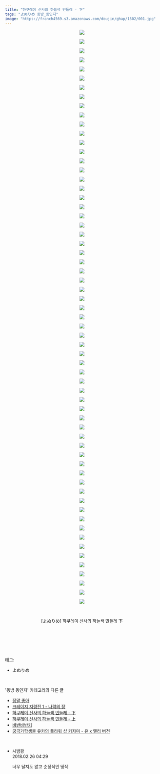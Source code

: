 ```yaml
---
title: "하쿠레이 신사의 하늘색 민들레 - 下"
tags: "よぬりめ 동방_동인지"
image: "https://franch4569.s3.amazonaws.com/doujin/ghap/1302/001.jpg"
---
```

<div class="article">
<p style="text-align: center; clear: none; float: none;"><img src="{{ site.imgserver2 }}/ghap/1302/001.jpg"/></p>
<p style="text-align: center; clear: none; float: none;"><img src="{{ site.imgserver2 }}/ghap/1302/002.jpg"/></p>
<p style="text-align: center; clear: none; float: none;"><img src="{{ site.imgserver2 }}/ghap/1302/003.jpg"/></p>
<p style="text-align: center; clear: none; float: none;"><img src="{{ site.imgserver2 }}/ghap/1302/004.jpg"/></p>
<p style="text-align: center; clear: none; float: none;"><img src="{{ site.imgserver2 }}/ghap/1302/005.jpg"/></p>
<p style="text-align: center; clear: none; float: none;"><img src="{{ site.imgserver2 }}/ghap/1302/006.jpg"/></p>
<p style="text-align: center; clear: none; float: none;"><img src="{{ site.imgserver2 }}/ghap/1302/007.jpg"/></p>
<p style="text-align: center; clear: none; float: none;"><img src="{{ site.imgserver2 }}/ghap/1302/008.jpg"/></p>
<p style="text-align: center; clear: none; float: none;"><img src="{{ site.imgserver2 }}/ghap/1302/009.jpg"/></p>
<p style="text-align: center; clear: none; float: none;"><img src="{{ site.imgserver2 }}/ghap/1302/010.jpg"/></p>
<p style="text-align: center; clear: none; float: none;"><img src="{{ site.imgserver2 }}/ghap/1302/011.jpg"/></p>
<p style="text-align: center; clear: none; float: none;"><img src="{{ site.imgserver2 }}/ghap/1302/012.jpg"/></p>
<p style="text-align: center; clear: none; float: none;"><img src="{{ site.imgserver2 }}/ghap/1302/013.jpg"/></p>
<p style="text-align: center; clear: none; float: none;"><img src="{{ site.imgserver2 }}/ghap/1302/014.jpg"/></p>
<p style="text-align: center; clear: none; float: none;"><img src="{{ site.imgserver2 }}/ghap/1302/015.jpg"/></p>
<p style="text-align: center; clear: none; float: none;"><img src="{{ site.imgserver2 }}/ghap/1302/016.jpg"/></p>
<p style="text-align: center; clear: none; float: none;"><img src="{{ site.imgserver2 }}/ghap/1302/017.jpg"/></p>
<p style="text-align: center; clear: none; float: none;"><img src="{{ site.imgserver2 }}/ghap/1302/018.jpg"/></p>
<p style="text-align: center; clear: none; float: none;"><img src="{{ site.imgserver2 }}/ghap/1302/019.jpg"/></p>
<p style="text-align: center; clear: none; float: none;"><img src="{{ site.imgserver2 }}/ghap/1302/020.jpg"/></p>
<p style="text-align: center; clear: none; float: none;"><img src="{{ site.imgserver2 }}/ghap/1302/021.jpg"/></p>
<p style="text-align: center; clear: none; float: none;"><img src="{{ site.imgserver2 }}/ghap/1302/022.jpg"/></p>
<p style="text-align: center; clear: none; float: none;"><img src="{{ site.imgserver2 }}/ghap/1302/023.jpg"/></p>
<p style="text-align: center; clear: none; float: none;"><img src="{{ site.imgserver2 }}/ghap/1302/024.jpg"/></p>
<p style="text-align: center; clear: none; float: none;"><img src="{{ site.imgserver2 }}/ghap/1302/025.jpg"/></p>
<p style="text-align: center; clear: none; float: none;"><img src="{{ site.imgserver2 }}/ghap/1302/026.jpg"/></p>
<p style="text-align: center; clear: none; float: none;"><img src="{{ site.imgserver2 }}/ghap/1302/027.jpg"/></p>
<p style="text-align: center; clear: none; float: none;"><img src="{{ site.imgserver2 }}/ghap/1302/028.jpg"/></p>
<p style="text-align: center; clear: none; float: none;"><img src="{{ site.imgserver2 }}/ghap/1302/029.jpg"/></p>
<p style="text-align: center; clear: none; float: none;"><img src="{{ site.imgserver2 }}/ghap/1302/030.jpg"/></p>
<p style="text-align: center; clear: none; float: none;"><img src="{{ site.imgserver2 }}/ghap/1302/031.jpg"/></p>
<p style="text-align: center; clear: none; float: none;"><img src="{{ site.imgserver2 }}/ghap/1302/032.jpg"/></p>
<p style="text-align: center; clear: none; float: none;"><img src="{{ site.imgserver2 }}/ghap/1302/033.jpg"/></p>
<p style="text-align: center; clear: none; float: none;"><img src="{{ site.imgserver2 }}/ghap/1302/034.jpg"/></p>
<p style="text-align: center; clear: none; float: none;"><img src="{{ site.imgserver2 }}/ghap/1302/035.jpg"/></p>
<p style="text-align: center; clear: none; float: none;"><img src="{{ site.imgserver2 }}/ghap/1302/036.jpg"/></p>
<p style="text-align: center; clear: none; float: none;"><img src="{{ site.imgserver2 }}/ghap/1302/037.jpg"/></p>
<p style="text-align: center; clear: none; float: none;"><img src="{{ site.imgserver2 }}/ghap/1302/038.jpg"/></p>
<p style="text-align: center; clear: none; float: none;"><img src="{{ site.imgserver2 }}/ghap/1302/039.jpg"/></p>
<p style="text-align: center; clear: none; float: none;"><img src="{{ site.imgserver2 }}/ghap/1302/040.jpg"/></p>
<p style="text-align: center; clear: none; float: none;"><img src="{{ site.imgserver2 }}/ghap/1302/041.jpg"/></p>
<p style="text-align: center; clear: none; float: none;"><img src="{{ site.imgserver2 }}/ghap/1302/042.jpg"/></p>
<p style="text-align: center; clear: none; float: none;"><img src="{{ site.imgserver2 }}/ghap/1302/043.jpg"/></p>
<p style="text-align: center; clear: none; float: none;"><img src="{{ site.imgserver2 }}/ghap/1302/044.jpg"/></p>
<p style="text-align: center; clear: none; float: none;"><img src="{{ site.imgserver2 }}/ghap/1302/045.jpg"/></p>
<p style="text-align: center; clear: none; float: none;"><img src="{{ site.imgserver2 }}/ghap/1302/046.jpg"/></p>
<p style="text-align: center; clear: none; float: none;"><img src="{{ site.imgserver2 }}/ghap/1302/047.jpg"/></p>
<p style="text-align: center; clear: none; float: none;"><img src="{{ site.imgserver2 }}/ghap/1302/048.jpg"/></p>
<p style="text-align: center; clear: none; float: none;"><img src="{{ site.imgserver2 }}/ghap/1302/049.jpg"/></p>
<p style="text-align: center; clear: none; float: none;"><img src="{{ site.imgserver2 }}/ghap/1302/050.jpg"/></p>
<p style="text-align: center; clear: none; float: none;"><img src="{{ site.imgserver2 }}/ghap/1302/051.jpg"/></p>
<p style="text-align: center; clear: none; float: none;"><img src="{{ site.imgserver2 }}/ghap/1302/052.jpg"/></p>
<p style="text-align: center; clear: none; float: none;"><img src="{{ site.imgserver2 }}/ghap/1302/053.jpg"/></p>
<p style="text-align: center; clear: none; float: none;"><img src="{{ site.imgserver2 }}/ghap/1302/054.jpg"/></p>
<p style="text-align: center; clear: none; float: none;"><img src="{{ site.imgserver2 }}/ghap/1302/055.jpg"/></p>
<p style="text-align: center; clear: none; float: none;"><img src="{{ site.imgserver2 }}/ghap/1302/056.jpg"/></p>
<p style="text-align: center; clear: none; float: none;"><img src="{{ site.imgserver2 }}/ghap/1302/057.jpg"/></p>
<p style="text-align: center; clear: none; float: none;"><img src="{{ site.imgserver2 }}/ghap/1302/058.jpg"/></p>
<p style="text-align: center; clear: none; float: none;"><img src="{{ site.imgserver2 }}/ghap/1302/059.jpg"/></p>
<p style="text-align: center; clear: none; float: none;"><img src="{{ site.imgserver2 }}/ghap/1302/060.jpg"/></p>
<p style="text-align: center; clear: none; float: none;"><img src="{{ site.imgserver2 }}/ghap/1302/061.jpg"/></p>
<p style="text-align: center; clear: none; float: none;"><img src="{{ site.imgserver2 }}/ghap/1302/062.jpg"/></p>
<p style="text-align: center; clear: none; float: none;"><img src="{{ site.imgserver2 }}/ghap/1302/063.jpg"/></p>
<p style="text-align: center; clear: none; float: none;"><br/></p>
<p style="text-align: center; clear: none; float: none;">[よぬりめ] 하쿠레이 신사의 하늘색 민들레 下</p>
<p style="text-align: center; clear: none; float: none;"><br/></p>
<p><br/></p>
</div><br/>
<div class="tagTrail">
<p>태그: </p>
<ul>
<li>よぬりめ</li>
</ul>
</div><br/>
<div class="another">
<p>'동방 동인지' 카테고리의 다른 글</p>
<ul>
<li><a href="/ghap_1305">정말 좋아</a></li>
<li><a href="/ghap_1304">크레이지 지령전 1 - 나락의 장</a></li>
<li><a href="/ghap_1302">하쿠레이 신사의 하늘색 민들레 - 下</a></li>
<li><a href="/ghap_1301">하쿠레이 신사의 하늘색 민들레 - 上</a></li>
<li><a href="/ghap_1300">바반바반키</a></li>
<li><a href="/ghap_1299">궁극가학생물 유카의 플라워 샵  카자미 - 유 x 앨리 버전</a></li>
</ul>
</div><br/>
<div class="cb_module cb_fluid">
<div class="cb_wrt cb_profile">
<div class="comment">
<ul>
<li class="cb_thumb_off" id="comment15206832">
<div class="cb_comment_area">
<div class="cb_info_area">
<div class="cb_section">
<span class="cb_nick_name">시밤쾅</span>
</div>
<div class="cb_section">
<span class="cb_date">2018.02.26 04:29 </span>
</div>
</div>
<div class="cb_dsc_comment">
<p class="cb_dsc">
											너무 달지도 않고 순정적인 띵작
										</p>
</div>
</div></li>
</ul>
</div>
</div><!-- commentList close -->
</div><br/>
